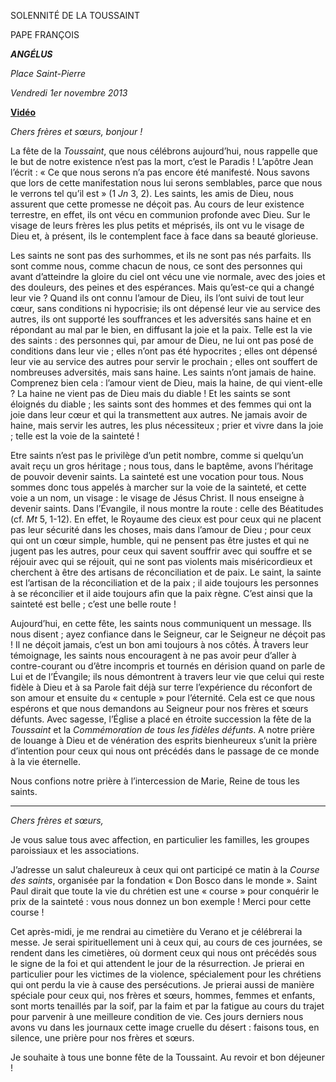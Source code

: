 SOLENNITÉ DE LA TOUSSAINT

PAPE FRANÇOIS

***ANGÉLUS***

*Place Saint-Pierre*

*Vendredi 1er novembre 2013*

**[Vidéo](http://player.rv.va/vaticanplayer.asp?language=it&tic=VA_QET85W9G)**

*Chers frères et sœurs, bonjour !*

La fête de la *Toussaint*, que nous célébrons aujourd’hui, nous rappelle que le but de notre existence n’est pas la mort, c’est le Paradis ! L’apôtre Jean l’écrit : « Ce que nous serons n’a pas encore été manifesté. Nous savons que lors de cette manifestation nous lui serons semblables, parce que nous le verrons tel qu’il est » (1 *Jn* 3, 2). Les saints, les amis de Dieu, nous assurent que cette promesse ne déçoit pas. Au cours de leur existence terrestre, en effet, ils ont vécu en communion profonde avec Dieu. Sur le visage de leurs frères les plus petits et méprisés, ils ont vu le visage de Dieu et, à présent, ils le contemplent face à face dans sa beauté glorieuse.

Les saints ne sont pas des surhommes, et ils ne sont pas nés parfaits. Ils sont comme nous, comme chacun de nous, ce sont des personnes qui avant d’atteindre la gloire du ciel ont vécu une vie normale, avec des joies et des douleurs, des peines et des espérances. Mais qu’est-ce qui a changé leur vie ? Quand ils ont connu l’amour de Dieu, ils l’ont suivi de tout leur cœur, sans conditions ni hypocrisie; ils ont dépensé leur vie au service des autres, ils ont supporté les souffrances et les adversités sans haine et en répondant au mal par le bien, en diffusant la joie et la paix. Telle est la vie des saints : des personnes qui, par amour de Dieu, ne lui ont pas posé de conditions dans leur vie ; elles n’ont pas été hypocrites ; elles ont dépensé leur vie au service des autres pour servir le prochain ; elles ont souffert de nombreuses adversités, mais sans haine. Les saints n’ont jamais de haine. Comprenez bien cela : l’amour vient de Dieu, mais la haine, de qui vient-elle ? La haine ne vient pas de Dieu mais du diable ! Et les saints se sont éloignés du diable ; les saints sont des hommes et des femmes qui ont la joie dans leur cœur et qui la transmettent aux autres. Ne jamais avoir de haine, mais servir les autres, les plus nécessiteux ; prier et vivre dans la joie ; telle est la voie de la sainteté !

Etre saints n’est pas le privilège d’un petit nombre, comme si quelqu’un avait reçu un gros héritage ; nous tous, dans le baptême, avons l’héritage de pouvoir devenir saints. La sainteté est une vocation pour tous. Nous sommes donc tous appelés à marcher sur la voie de la sainteté, et cette voie a un nom, un visage : le visage de Jésus Christ. Il nous enseigne à devenir saints. Dans l’Évangile, il nous montre la route : celle des Béatitudes (cf. *Mt* 5, 1-12). En effet, le Royaume des cieux est pour ceux qui ne placent pas leur sécurité dans les choses, mais dans l’amour de Dieu ; pour ceux qui ont un cœur simple, humble, qui ne pensent pas être justes et qui ne jugent pas les autres, pour ceux qui savent souffrir avec qui souffre et se réjouir avec qui se réjouit, qui ne sont pas violents mais miséricordieux et cherchent à être des artisans de réconciliation et de paix. Le saint, la sainte est l’artisan de la réconciliation et de la paix ; il aide toujours les personnes à se réconcilier et il aide toujours afin que la paix règne. C’est ainsi que la sainteté est belle ; c’est une belle route !

Aujourd’hui, en cette fête, les saints nous communiquent un message. Ils nous disent ; ayez confiance dans le Seigneur, car le Seigneur ne déçoit pas ! Il ne déçoit jamais, c’est un bon ami toujours à nos côtés. À travers leur témoignage, les saints nous encouragent à ne pas avoir peur d’aller à contre-courant ou d’être incompris et tournés en dérision quand on parle de Lui et de l’Évangile; ils nous démontrent à travers leur vie que celui qui reste fidèle à Dieu et à sa Parole fait déjà sur terre l’expérience du réconfort de son amour et ensuite du « centuple » pour l’éternité. Cela est ce que nous espérons et que nous demandons au Seigneur pour nos frères et sœurs défunts. Avec sagesse, l’Église a placé en étroite succession la fête de la *Toussaint* et la *Commémoration de tous les fidèles défunts*. A notre prière de louange à Dieu et de vénération des esprits bienheureux s’unit la prière d’intention pour ceux qui nous ont précédés dans le passage de ce monde à la vie éternelle.

Nous confions notre prière à l’intercession de Marie, Reine de tous les saints.

* * *

*Chers frères et sœurs,*

Je vous salue tous avec affection, en particulier les familles, les groupes paroissiaux et les associations.

J’adresse un salut chaleureux à ceux qui ont participé ce matin à la *Course des saints*, organisée par la fondation « Don Bosco dans le monde ». Saint Paul dirait que toute la vie du chrétien est une « course » pour conquérir le prix de la sainteté : vous nous donnez un bon exemple ! Merci pour cette course !

Cet après-midi, je me rendrai au cimetière du Verano et je célébrerai la messe. Je serai spirituellement uni à ceux qui, au cours de ces journées, se rendent dans les cimetières, où dorment ceux qui nous ont précédés sous le signe de la foi et qui attendent le jour de la résurrection. Je prierai en particulier pour les victimes de la violence, spécialement pour les chrétiens qui ont perdu la vie à cause des persécutions. Je prierai aussi de manière spéciale pour ceux qui, nos frères et sœurs, hommes, femmes et enfants, sont morts tenaillés par la soif, par la faim et par la fatigue au cours du trajet pour parvenir à une meilleure condition de vie. Ces jours derniers nous avons vu dans les journaux cette image cruelle du désert : faisons tous, en silence, une prière pour nos frères et sœurs.

Je souhaite à tous une bonne fête de la Toussaint. Au revoir et bon déjeuner !